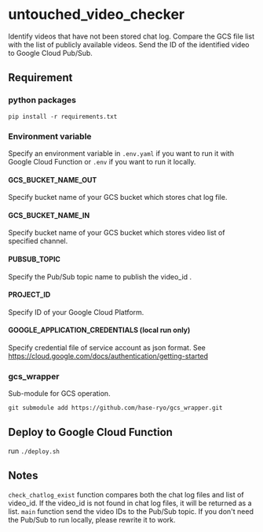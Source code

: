 # untouched_video_checker

Identify videos that have not been stored chat log.
Compare the GCS file list with the list of publicly available videos.
Send the ID of the identified video to Google Cloud Pub/Sub.

## Requirement

### python packages

`pip install -r requirements.txt`

### Environment variable

Specify an environment variable in `.env.yaml` if you want to run it with Google Cloud Function or `.env` if you want to run it locally.

#### GCS_BUCKET_NAME_OUT

Specify bucket name of your GCS bucket which stores chat log file.

#### GCS_BUCKET_NAME_IN

Specify bucket name of your GCS bucket which stores video list of specified channel.

#### PUBSUB_TOPIC

Specify the Pub/Sub topic name to publish the video_id .

#### PROJECT_ID

Specify ID of your Google Cloud Platform.

#### GOOGLE_APPLICATION_CREDENTIALS (local run only)

Specify credential file of service account as json format.
See https://cloud.google.com/docs/authentication/getting-started

### gcs_wrapper

Sub-module for GCS operation.

`git submodule add https://github.com/hase-ryo/gcs_wrapper.git`

## Deploy to Google Cloud Function

run `./deploy.sh`

## Notes

`check_chatlog_exist` function compares both the chat log files and list of video_id.
If the video_id is not found in chat log files, it will be returned as a list.
`main` function send the video IDs to the Pub/Sub topic.
If you don't need the Pub/Sub to run locally, please rewrite it to work.
